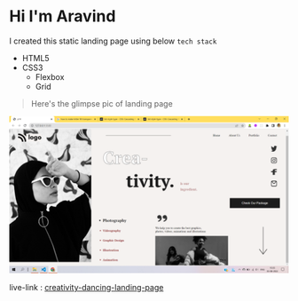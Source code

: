 # Hi I'm Aravind

I created this static landing page using below `tech stack`

- HTML5
- CSS3
  - Flexbox
  - Grid

> Here's the glimpse pic of landing page

![project-14](./assets/project-14.png)

live-link : [creativity-dancing-landing-page](https://creativity-landing-project-14.netlify.app/)
